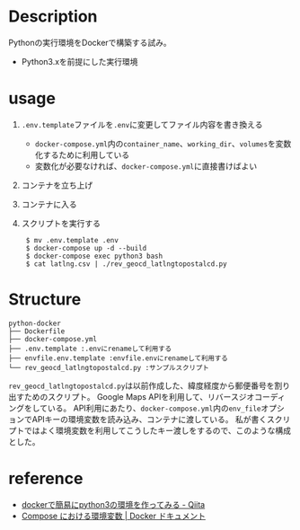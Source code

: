 # Description

Pythonの実行環境をDockerで構築する試み。

* Python3.xを前提にした実行環境

# usage

1. `.env.template`ファイルを`.env`に変更してファイル内容を書き換える
   * `docker-compose.yml`内の`container_name`、`working_dir`、`volumes`を変数化するために利用している
   * 変数化が必要なければ、`docker-compose.yml`に直接書けばよい
2. コンテナを立ち上げ
3. コンテナに入る
4. スクリプトを実行する

        $ mv .env.template .env
        $ docker-compose up -d --build
        $ docker-compose exec python3 bash
        $ cat latlng.csv | ./rev_geocd_latlngtopostalcd.py 

# Structure

```
python-docker
├── Dockerfile
├── docker-compose.yml
├── .env.template :.envにrenameして利用する
├── envfile.env.template :envfile.envにrenameして利用する
└── rev_geocd_latlngtopostalcd.py :サンプルスクリプト
```

`rev_geocd_latlngtopostalcd.py`は以前作成した、緯度経度から郵便番号を割り出すためのスクリプト。
Google Maps APIを利用して、リバースジオコーディングをしている。
API利用にあたり、`docker-compose.yml`内の`env_file`オプションでAPIキーの環境変数を読み込み、コンテナに渡している。
私が書くスクリプトではよく環境変数を利用してこうしたキー渡しをするので、このような構成とした。

# reference
- [dockerで簡易にpython3の環境を作ってみる - Qiita](https://qiita.com/reflet/items/4b3f91661a54ec70a7dc)
- [Compose における環境変数 | Docker ドキュメント](https://matsuand.github.io/docs.docker.jp.onthefly/compose/environment-variables/)
